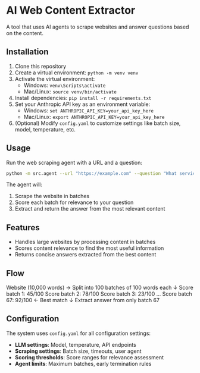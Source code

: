 # AI Web Content Extractor

A tool that uses AI agents to scrape websites and answer questions based on the content.

## Installation

1. Clone this repository
2. Create a virtual environment: `python -m venv venv`
3. Activate the virtual environment:
   - Windows: `venv\Scripts\activate`
   - Mac/Linux: `source venv/bin/activate`
4. Install dependencies: `pip install -r requirements.txt`
5. Set your Anthropic API key as an environment variable:
   - Windows: `set ANTHROPIC_API_KEY=your_api_key_here`
   - Mac/Linux: `export ANTHROPIC_API_KEY=your_api_key_here`
6. (Optional) Modify `config.yaml` to customize settings like batch size, model, temperature, etc.

## Usage

Run the web scraping agent with a URL and a question:

```bash
python -m src.agent --url "https://example.com" --question "What services does this company offer?"
```

The agent will:
1. Scrape the website in batches
2. Score each batch for relevance to your question
3. Extract and return the answer from the most relevant content

## Features

- Handles large websites by processing content in batches
- Scores content relevance to find the most useful information
- Returns concise answers extracted from the best content

## Flow

Website (10,000 words) → Split into 100 batches of 100 words each
↓
Score batch 1: 45/100
Score batch 2: 78/100
Score batch 3: 23/100
...
Score batch 67: 92/100 ← Best match
↓
Extract answer from only batch 67

## Configuration

The system uses `config.yaml` for all configuration settings:

- **LLM settings**: Model, temperature, API endpoints
- **Scraping settings**: Batch size, timeouts, user agent
- **Scoring thresholds**: Score ranges for relevance assessment
- **Agent limits**: Maximum batches, early termination rules